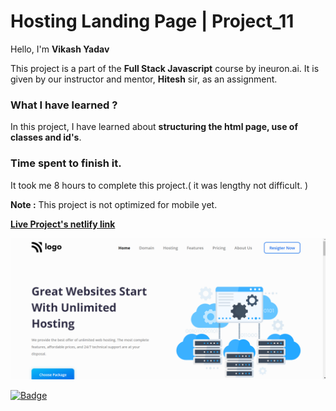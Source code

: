 # **Hosting Landing Page | Project_11**

Hello, I'm **Vikash Yadav** 

This project is a part of the **Full Stack Javascript** course by ineuron.ai. It is given by our instructor and mentor, **Hitesh** sir,  as an assignment.


### **What I have learned ?**

In this project, I have learned about **structuring the html page, use of classes and id's**.

### **Time spent to finish it.**

It took me 8 hours to complete this project.( it was lengthy not difficult. )

**Note :** This project is not optimized for mobile yet.


**[Live Project's netlify link](https://interior-design-landing-page-project-10.netlify.app/ "Project link")**



[![Project ScreenShot](./css%20project_11%20done.png)](https://interior-design-landing-page-project-10.netlify.app/ "Project link")


[![Badge](https://img.shields.io/badge/Project__11-Hosting%20Landing%20Page-yellow)](https://interior-design-landing-page-project-10.netlify.app/ "Project link")